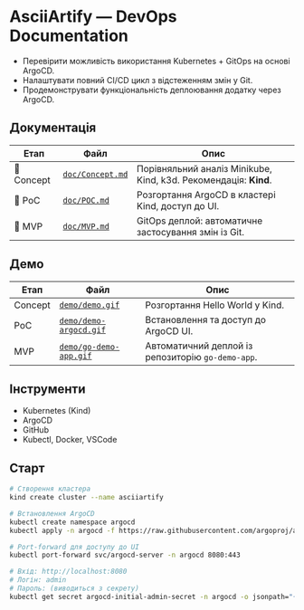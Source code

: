 # AsciiArtify — DevOps Documentation

- Перевірити можливість використання Kubernetes + GitOps на основі ArgoCD.
- Налаштувати повний CI/CD цикл з відстеженням змін у Git.
- Продемонструвати функціональність деплоювання додатку через ArgoCD.


## Документація

| Етап | Файл | Опис |
|------|------|------|
| 🔹 Concept | [`doc/Concept.md`](doc/Concept.md) | Порівняльний аналіз Minikube, Kind, k3d. Рекомендація: **Kind**. |
| 🔹 PoC | [`doc/POC.md`](doc/POC.md) | Розгортання ArgoCD в кластері Kind, доступ до UI. |
| 🔹 MVP | [`doc/MVP.md`](doc/MVP.md) | GitOps деплой: автоматичне застосування змін із Git. |



## Демо

| Етап | Файл | Опис |
|------|------|------|
| Concept | [`demo/demo.gif`](demo/demo.gif) | Розгортання Hello World у Kind. |
| PoC | [`demo/demo-argocd.gif`](demo/demo-argocd.gif) | Встановлення та доступ до ArgoCD UI. |
| MVP | [`demo/go-demo-app.gif`](demo/go-demo-app.gif) | Автоматичний деплой із репозиторію `go-demo-app`. |



## Інструменти

- Kubernetes (Kind)
- ArgoCD
- GitHub
- Kubectl, Docker, VSCode


## Старт

```bash
# Створення кластера
kind create cluster --name asciiartify

# Встановлення ArgoCD
kubectl create namespace argocd
kubectl apply -n argocd -f https://raw.githubusercontent.com/argoproj/argo-cd/stable/manifests/install.yaml

# Port-forward для доступу до UI
kubectl port-forward svc/argocd-server -n argocd 8080:443

# Вхід: http://localhost:8080
# Логін: admin
# Пароль: (виводиться з секрету)
kubectl get secret argocd-initial-admin-secret -n argocd -o jsonpath="{.data.password}" | base64 --decode
